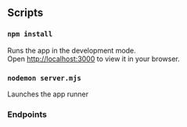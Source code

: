 
## Scripts

### `npm install`

Runs the app in the development mode.\
Open [http://localhost:3000](http://localhost:3001) to view it in your browser.

### `nodemon server.mjs`

Launches the app runner

### Endpoints
